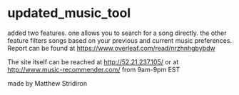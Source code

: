 # updated_music_tool
added two features. one allows you to search for a song directly. the other feature filters songs based on your previous and current music preferences.
Report can be found at https://www.overleaf.com/read/nrzhnhgbybdw

The site itself can be reached at http://52.21.237.105/ or at http://www.music-recommender.com/ from 9am-9pm EST


made by Matthew Stridiron 
